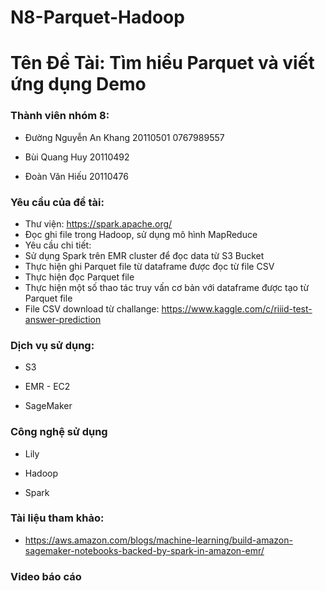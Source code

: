 # N8-Parquet-Hadoop
# Tên Đề Tài: Tìm hiểu Parquet và viết ứng dụng Demo

### Thành viên nhóm 8:

- Đường Nguyễn An Khang 20110501 0767989557

- Bùi Quang Huy 20110492

- Đoàn Văn Hiếu 20110476

### Yêu cầu của đề tài:

- Thư viện: https://spark.apache.org/
- Đọc ghi file trong Hadoop, sử dụng mô hình MapReduce
- Yêu cầu chi tiết:
- Sử dụng Spark trên EMR cluster để đọc data từ S3 Bucket
- Thực hiện ghi Parquet file từ dataframe được đọc từ file CSV
- Thực hiện đọc Parquet file
- Thực hiện một số thao tác truy vấn cơ bản với dataframe được tạo từ Parquet file
- File CSV download từ challange: https://www.kaggle.com/c/riiid-test-answer-prediction

### Dịch vụ sử dụng:

- S3

* EMR - EC2

* SageMaker

### Công nghệ sử dụng

* Lily

* Hadoop

* Spark

### Tài liệu tham khảo:

- https://aws.amazon.com/blogs/machine-learning/build-amazon-sagemaker-notebooks-backed-by-spark-in-amazon-emr/

### Video báo cáo
